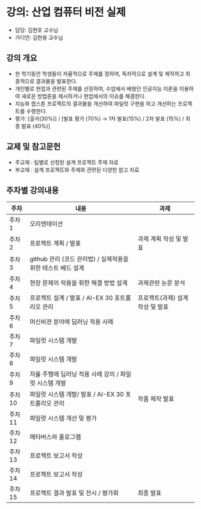 
# 강의: 산업 컴퓨터 비전 실제
 - 담당: 김현호 교수님
 - 가디언: 김현용 교수님
 
 ## 강의 개요
 - 한 학기동안 학생들이 자율적으로 주제를 정하여, 독자적으로 설계 및 제작하고 최종적으로 결과물을 발표한다.
 - 개인별로 현업과 관련된 주제를 선정하여, 수업에서 배웠던 인공지능 이론을 이용하여 새로운 방법론을 제시하거나 현업에서의 이슈를 해결한다.
 - 지능화 캡스톤 프로젝트의 결과물을 개선하여 파일럿 구현을 하고 개선하는 프로젝트를 수행한다.
 - 평가: [출석(30%)] / [발표 평가 (70%) → 1차 발표(15%) / 2차 발표 (15%) / 최종 발표 (40%)]
 
 ## 교제 및 참고문헌
 - 주교재 : 팀별로 선정된 설계 프로젝트 주제 자료
 - 부교재 : 설계 프로젝트와 주제와 관련된 다양한 참고 자료
 
 ## 주차별 강의내용
   
   주차 | 내용 | 과제
   ------- | ------------ | -----------
주차1 | 오리엔테이션 |    
주차2 | 프로젝트 계획 / 발표 |  과제 계획 작성 및 발표
주차3 | github 관리 (코드 관리법) / 실제적용을 휘한 테스트 베드 설계 | 
주차4 | 현장 문제의 적용을 휘한 해결 방법 설계 | 과제관련 논문 분석
주차5 | 프로젝트 설계 / 발표 / AI-EX 30 포트롤리오 관리 | 프로젝트(과제) 설계 작성 및 발표
주차6 | 머신비젼 분야에 딥러닝 적용 사례 | 
주차7 | 파일럿 시스템 개발 |  
주차8 | 파일럿 시스템 개발 |  
주차9 | 자율 주행에 딥러닝 적용 사례 강의 / 파일럿 시스템 개발 |
주차10 | 파일럿 시스템 개발/ 발표 / AI-EX 30 포트롤리오 관리 | 작품 제작 발표
주차11 | 파일럿 시스템 개선 및 평가 | 
주차12 | 메타버스와 홀로그램 | 
주차13 | 프로젝트 보고서 작성 | 
주차14 | 프로젝트 보고서 작성 | 
주차15 | 프로젝트 결과 발표 및 전시 / 평가회 | 최종 발표
